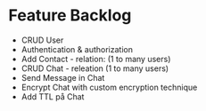 # Feature Backlog

- CRUD User
- Authentication & authorization
- Add Contact - relation: (1 to many users)
- CRUD Chat - releation (1 to many users)
- Send Message in Chat
- Encrypt Chat with custom encryption technique
- Add TTL på Chat


